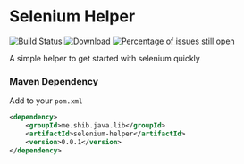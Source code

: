 # Selenium Helper
[![Build Status](https://travis-ci.org/shibme/selenium-helper.svg)](https://travis-ci.org/shibme/selenium-helper)
[![Download](https://api.bintray.com/packages/shibme/maven/selenium-helper/images/download.svg)](https://bintray.com/shibme/maven/selenium-helper/_latestVersion)
[![Percentage of issues still open](http://isitmaintained.com/badge/open/shibme/selenium-helper.svg)](http://isitmaintained.com/project/shibme/selenium-helper "Percentage of issues still open")

A simple helper to get started with selenium quickly

### Maven Dependency
Add to your `pom.xml`
```xml
<dependency>
	<groupId>me.shib.java.lib</groupId>
	<artifactId>selenium-helper</artifactId>
	<version>0.0.1</version>
</dependency>
```
